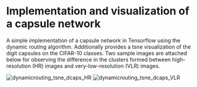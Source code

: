 # Implementation and visualization of a capsule network

A simple implementation of a capsule network in Tensorflow using the dynamic routing algorithm. 
Additionally provides a tsne visualization of the digit capsules on the CIFAR-10 classes. Two sample images are attached below for observing the difference in the clusters formed between high-resolution (HR) images and very-low-resolution (VLR) images.

![dynamicrouting_tsne_dcaps_HR](https://github.com/kdhasi/capsnets_cifar10/assets/146899852/7f431428-14a2-4be5-a7ee-241f8a51b2de)
![dynamicrouting_tsne_dcaps_VLR](https://github.com/kdhasi/capsnets_cifar10/assets/146899852/ba47ddd5-79cc-488e-8b42-65ab7c74be78)
